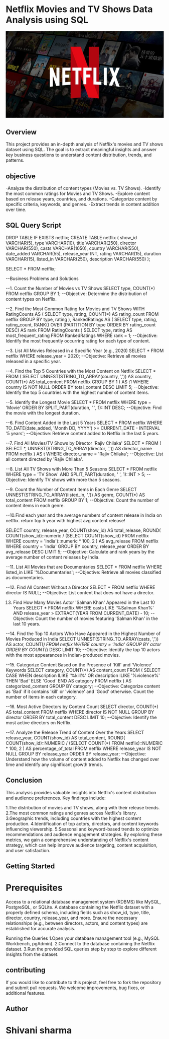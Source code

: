 # Netflix Movies and TV Shows Data Analysis using SQL

![Netflix](https://github.com/ShivanisharmaF128/Netflix_sql_project/blob/main/netflix.github.jfif)


## Overview
This project provides an in-depth analysis of Netflix's movies and TV shows dataset using SQL. The goal is to extract meaningful insights and answer key business questions to understand content distribution, trends, and patterns.

## objective
-Analyze the distribution of content types (Movies vs. TV Shows).
-Identify the most common ratings for Movies and TV Shows.
-Explore content based on release years, countries, and durations.
-Categorize content by specific criteria, keywords, and genres.
-Extract trends in content addition over time.

## SQL Query Script 
DROP TABLE IF EXISTS netflix;
CREATE TABLE netflix
(
    show_id      VARCHAR(5),
    type         VARCHAR(10),
    title        VARCHAR(250),
    director     VARCHAR(550),
    casts        VARCHAR(1050),
    country      VARCHAR(550),
    date_added   VARCHAR(55),
    release_year INT,
    rating       VARCHAR(15),
    duration     VARCHAR(15),
    listed_in    VARCHAR(250),
    description  VARCHAR(550)
);

SELECT * FROM netflix;

--Business Problems and Solutions

--1. Count the Number of Movies vs TV Shows
SELECT 
    type,
    COUNT(*)
FROM netflix
GROUP BY 1;
--Objective: Determine the distribution of content types on Netflix.

--2. Find the Most Common Rating for Movies and TV Shows
WITH RatingCounts AS (
    SELECT 
        type,
        rating,
        COUNT(*) AS rating_count
    FROM netflix
    GROUP BY type, rating
),
RankedRatings AS (
    SELECT 
        type,
        rating,
        rating_count,
        RANK() OVER (PARTITION BY type ORDER BY rating_count DESC) AS rank
    FROM RatingCounts
)
SELECT 
    type,
    rating AS most_frequent_rating
FROM RankedRatings
WHERE rank = 1;
--Objective: Identify the most frequently occurring rating for each type of content.

--3. List All Movies Released in a Specific Year (e.g., 2020)
SELECT * 
FROM netflix
WHERE release_year = 2020;
--Objective: Retrieve all movies released in a specific year.

--4. Find the Top 5 Countries with the Most Content on Netflix
SELECT * 
FROM
(
    SELECT 
        UNNEST(STRING_TO_ARRAY(country, ',')) AS country,
        COUNT(*) AS total_content
    FROM netflix
    GROUP BY 1
) AS t1
WHERE country IS NOT NULL
ORDER BY total_content DESC
LIMIT 5;
--Objective: Identify the top 5 countries with the highest number of content items.

--5. Identify the Longest Movie
SELECT 
    *
FROM netflix
WHERE type = 'Movie'
ORDER BY SPLIT_PART(duration, ' ', 1)::INT DESC;
--Objective: Find the movie with the longest duration.

--6. Find Content Added in the Last 5 Years
SELECT *
FROM netflix
WHERE TO_DATE(date_added, 'Month DD, YYYY') >= CURRENT_DATE - INTERVAL '5 years';
--Objective: Retrieve content added to Netflix in the last 5 years.

--7. Find All Movies/TV Shows by Director 'Rajiv Chilaka'
SELECT *
FROM (
    SELECT 
        *,
        UNNEST(STRING_TO_ARRAY(director, ',')) AS director_name
    FROM netflix
) AS t
WHERE director_name = 'Rajiv Chilaka';
--Objective: List all content directed by 'Rajiv Chilaka'.

--8. List All TV Shows with More Than 5 Seasons
SELECT *
FROM netflix
WHERE type = 'TV Show'
  AND SPLIT_PART(duration, ' ', 1)::INT > 5;
--Objective: Identify TV shows with more than 5 seasons.

--9. Count the Number of Content Items in Each Genre
SELECT 
    UNNEST(STRING_TO_ARRAY(listed_in, ',')) AS genre,
    COUNT(*) AS total_content
FROM netflix
GROUP BY 1;
--Objective: Count the number of content items in each genre.

--10.Find each year and the average numbers of content release in India on netflix.
return top 5 year with highest avg content release!

SELECT 
    country,
    release_year,
    COUNT(show_id) AS total_release,
    ROUND(
        COUNT(show_id)::numeric /
        (SELECT COUNT(show_id) FROM netflix WHERE country = 'India')::numeric * 100, 2
    ) AS avg_release
FROM netflix
WHERE country = 'India'
GROUP BY country, release_year
ORDER BY avg_release DESC
LIMIT 5;
--Objective: Calculate and rank years by the average number of content releases by India.

--11. List All Movies that are Documentaries
SELECT * 
FROM netflix
WHERE listed_in LIKE '%Documentaries';
--Objective: Retrieve all movies classified as documentaries.

--12. Find All Content Without a Director
SELECT * 
FROM netflix
WHERE director IS NULL;
--Objective: List content that does not have a director.

13. Find How Many Movies Actor 'Salman Khan' Appeared in the Last 10 Years
SELECT * 
FROM netflix
WHERE casts LIKE '%Salman Khan%'
  AND release_year > EXTRACT(YEAR FROM CURRENT_DATE) - 10;
--Objective: Count the number of movies featuring 'Salman Khan' in the last 10 years.

--14. Find the Top 10 Actors Who Have Appeared in the Highest Number of Movies Produced in India
SELECT 
    UNNEST(STRING_TO_ARRAY(casts, ',')) AS actor,
    COUNT(*)
FROM netflix
WHERE country = 'India'
GROUP BY actor
ORDER BY COUNT(*) DESC
LIMIT 10;
--Objective: Identify the top 10 actors with the most appearances in Indian-produced movies.

--15. Categorize Content Based on the Presence of 'Kill' and 'Violence' Keywords
SELECT 
    category,
    COUNT(*) AS content_count
FROM (
    SELECT 
        CASE 
            WHEN description ILIKE '%kill%' OR description ILIKE '%violence%' THEN 'Bad'
            ELSE 'Good'
        END AS category
    FROM netflix
) AS categorized_content
GROUP BY category;
--Objective: Categorize content as 'Bad' if it contains 'kill' or 'violence' and 'Good' otherwise. Count the number of items in each category.

--16. Most Active Directors by Content Count
SELECT 
    director, 
    COUNT(*) AS total_content
FROM netflix
WHERE director IS NOT NULL
GROUP BY director
ORDER BY total_content DESC
LIMIT 10;
--Objective: Identify the most active directors on Netflix.

--17. Analyze the Release Trend of Content Over the Years
SELECT 
    release_year,
    COUNT(show_id) AS total_content,
    ROUND(
        COUNT(show_id)::NUMERIC / 
        (SELECT COUNT(*) FROM netflix)::NUMERIC * 100, 2
    ) AS percentage_of_total
FROM netflix
WHERE release_year IS NOT NULL
GROUP BY release_year
ORDER BY release_year;
--Objective: Understand how the volume of content added to Netflix has changed over time and identify any significant growth trends.

## Conclusion
This analysis provides valuable insights into Netflix's content distribution and audience preferences. Key findings include:

1.The distribution of movies and TV shows, along with their release trends.
2.The most common ratings and genres across Netflix's library.
3.Geographic trends, including countries with the highest content production.
4.Identification of top actors, directors, and content keywords influencing viewership.
5.Seasonal and keyword-based trends to optimize recommendations and audience engagement strategies.
By exploring these metrics, we gain a comprehensive understanding of Netflix's content strategy, which can help improve audience targeting, content acquisition, and user satisfaction.

## Getting Started
# Prerequisites
Access to a relational database management system (RDBMS) like MySQL, PostgreSQL, or SQLite.
A database containing the Netflix dataset with a properly defined schema, including fields such as show_id, type, title, director, country, release_year, and more.
Ensure the necessary relationships (e.g., between directors, actors, and content types) are established for accurate analysis.

Running the Queries
1.Open your database management tool (e.g., MySQL Workbench, pgAdmin).
2.Connect to the database containing the Netflix dataset.
3.Run the provided SQL queries step by step to explore different insights from the dataset.

## contributing
If you would like to contribute to this project, feel free to fork the repository and submit pull requests. We welcome improvements, bug fixes, or additional features.

## Author 
# Shivani sharma
